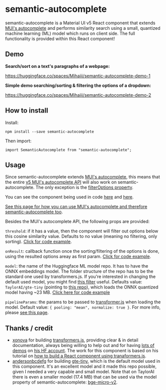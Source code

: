 # semantic-autocomplete

semantic-autocomplete is a Material UI v5 React component that extends [MUI's autocomplete](https://v5.mui.com/material-ui/react-autocomplete/) and performs similarity search using a small, quantized machine learning (ML) model which runs on client side. The full functionality is provided within this React component!

## Demo

**Search/sort on a text's paragraphs of a webpage:**

https://huggingface.co/spaces/Mihaiii/semantic-autocomplete-demo-1

**Simple demo searching/sorting & filtering the options of a dropdown:**

https://huggingface.co/spaces/Mihaiii/semantic-autocomplete-demo-2

## How to install
Install:

`npm install --save semantic-autocomplete`

Then import:

`import SemanticAutocomplete from "semantic-autocomplete";`
## Usage

Since semantic-autocomplete extends [MUI's autocomplete](https://v5.mui.com/material-ui/react-autocomplete/), this means that the entire [v5 MUI's autocomplete API](https://v5.mui.com/material-ui/api/autocomplete/) will also work on semantic-autocomplete. The only exception is the [filterOptions property](https://mui.com/material-ui/react-autocomplete/#custom-filter).

You can see the component being used in code [here](https://github.com/Mihaiii/semantic-autocomplete/blob/6d312a6264b7c3b79d053e23d3cdb4cf226196a1/demos/paragraphs_as_options/App.jsx#L26-L34) and [here](https://github.com/Mihaiii/semantic-autocomplete/blob/6d312a6264b7c3b79d053e23d3cdb4cf226196a1/demos/simple_autocomplete/App.jsx#L107-L112).


[See this page for how you can use MUI's autocomplete and therefore semantic-autocomplete too](https://v5.mui.com/material-ui/react-autocomplete/). 

Besides the MUI's autocomplete API, the following props are provided:

`threshold`: if it has a value, then the component will filter out options below this cosine similarity value. Defaults to no value (meaning no filtering, only sorting). [Click for code example](https://github.com/Mihaiii/semantic-autocomplete/blob/6d312a6264b7c3b79d053e23d3cdb4cf226196a1/demos/simple_autocomplete/App.jsx#L110).

`onResult`: callback function once the sorting/filtering of the options is done, using the resulted options areay as first param. [Click for code example](https://github.com/Mihaiii/semantic-autocomplete/blob/6d312a6264b7c3b79d053e23d3cdb4cf226196a1/demos/paragraphs_as_options/App.jsx#L29).

`model`: the name of the Huggingface ML model repo. It has to have the ONNX embeddings model. The folder structure of the repo has to be the standard one used by transformers.js. If you're interested in changing the default used model, you might find [this filter](https://huggingface.co/models?pipeline_tag=sentence-similarity&library=onnx&sort=trending) useful. Defaults value: `TaylorAI/gte-tiny` (pointing to [this repo](https://huggingface.co/TaylorAI/gte-tiny)), which loads the ONNX quantized model having ~23 MB. [Click here for code example](https://github.com/Mihaiii/semantic-autocomplete/blob/b16115492466eb1502107cf4581a804cb1dcbbe4/demos/simple_autocomplete/App.jsx#L115)

`pipelineParams`: the params to be passed to [transformer.js](https://github.com/xenova/transformers.js) when loading the model. Default value: `{ pooling: "mean", normalize: true }`. For more info, please [see this page](https://huggingface.co/docs/transformers.js/api/pipelines#module_pipelines.FeatureExtractionPipeline).

## Thanks / credit
- [xonova](https://x.com/xenovacom?t=Mw1h_1joKgfrUXR_wl9Wrg&s=09) for building [transformers.js](https://github.com/xenova/transformers.js), providing clear & in detail documentation, always being willing to help out and for having [lots of demos](https://github.com/xenova/transformers.js/tree/main/examples) on [his HF account](https://huggingface.co/Xenova). The work for this component is based on his tutorial on [how to build a React component using tranaformers.js](https://huggingface.co/docs/transformers.js/en/tutorials/react).
- [andersonbcdefg](https://x.com/andersonbcdefg?t=0Nkr_SRk-fMUrU_Kp0Wm5w&s=09) for building [gte-tiny](https://huggingface.co/TaylorAI/gte-tiny), which is the default model used in this component. It's an excellent model and it made this repo possible, given I needed a very capable and small model. Note that on TaylorAI there is even a smaller model (17.4 MB) that can be used via the model property of semantic-autocomplete: [bge-micro-v2](https://huggingface.co/TaylorAI/bge-micro-v2).
